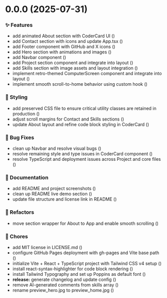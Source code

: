 # 0.0.0 (2025-07-31)


### ✨ Features

* add animated About section with CoderCard UI ([](https://github.com/yashmodi6/portfolio/commit/f058c1646b0786dcea7d4f165b7941be2a73c08c))
* add Contact section with icons and update App.tsx ([](https://github.com/yashmodi6/portfolio/commit/ccd992ebcef06dbf39ef8ddd0fedd29c9f23b39c))
* add Footer component with GitHub and X icons ([](https://github.com/yashmodi6/portfolio/commit/fcf7b784c6d9f33350d838aeae24f0b464ee2251))
* add Hero section with animations and images ([](https://github.com/yashmodi6/portfolio/commit/28815b1ccba48f32877c7227ddd36d3d75a68ae5))
* add Navbar component ([](https://github.com/yashmodi6/portfolio/commit/5973809b2e365c2c450785620389b4b497b6fcec))
* add Project section component and integrate into layout ([](https://github.com/yashmodi6/portfolio/commit/5432d5bc2812e7cb472b3cf016f0ad2c51e9c609))
* add Skills section with image assets and layout integration ([](https://github.com/yashmodi6/portfolio/commit/d0766cd040060ed86cd0ba42c3183a0dd2970773))
* implement retro-themed ComputerScreen component and integrate into layout ([](https://github.com/yashmodi6/portfolio/commit/95ba7d39872b32b718244225720257a06c1c507b))
* implement smooth scroll-to-home behavior using custom hook ([](https://github.com/yashmodi6/portfolio/commit/79170521e518dd16a9cb573ce51b674b701b679f))


### 🎨 Styling

* add preserved CSS file to ensure critical utility classes are retained in production ([](https://github.com/yashmodi6/portfolio/commit/27fb24786b1c347e3d3012d0833a498020bb4a78))
* adjust scroll margins for Contact and Skills sections ([](https://github.com/yashmodi6/portfolio/commit/aa24adca116f701a981a1e41781bddfbd7f21ddb))
* update About layout and refine code block styling in CoderCard ([](https://github.com/yashmodi6/portfolio/commit/cd35105c904859742faf1e7fc9974e089f30c13c))


### 🐛 Bug Fixes

* clean up Navbar and resolve visual bugs ([](https://github.com/yashmodi6/portfolio/commit/41df5b367eaf151655b7c2daef28c64cb4b71c0e))
* resolve remaining style and type issues in CoderCard component ([](https://github.com/yashmodi6/portfolio/commit/0f2dc3b267deae9a577985e18eee0cb2f477bdf4))
* resolve TypeScript and deployment issues across Project and core files ([](https://github.com/yashmodi6/portfolio/commit/ec2860f1b722cbbaf908c567a1adb7850880d54d))


### 📝 Documentation

* add README and project screenshots ([](https://github.com/yashmodi6/portfolio/commit/f09c37c94b9d5635b5530c1751fd07760e977262))
* clean up README live demo section ([](https://github.com/yashmodi6/portfolio/commit/e5408477a0f38101a4daa4ce611942aaddd6f072))
* update file structure and license link in README ([](https://github.com/yashmodi6/portfolio/commit/00ab76b35788bbdc3f95ba2053d2a1ad312ad67b))


### 🔨 Refactors

* move section wrapper for About to App and enable smooth scrolling ([](https://github.com/yashmodi6/portfolio/commit/9febf35de8d87de2eaf72d3312b0ddba18e29e0d))


### 🧰 Chores

* add MIT license in LICENSE.md ([](https://github.com/yashmodi6/portfolio/commit/acdc2131c8b55d01ab4333acc3151ade09d616aa))
* configure GitHub Pages deployment with gh-pages and Vite base path ([](https://github.com/yashmodi6/portfolio/commit/9589116a18cd2c43b697bff721c6b4fe933c2a65))
* initialize Vite + React + TypeScript project with Tailwind CSS v4 setup ([](https://github.com/yashmodi6/portfolio/commit/a25101762cd04f081baa21d448a1c8096971ee17))
* install react-syntax-highlighter for code block rendering ([](https://github.com/yashmodi6/portfolio/commit/3205ec5886225411fb9e2df1623cc5cf1f95f96a))
* install Tailwind Typography and set up Poppins as default font ([](https://github.com/yashmodi6/portfolio/commit/1390d1a533dc93cf7a4d319ed0522e06944b67f7))
* **release:** generate changelog and update config ([](https://github.com/yashmodi6/portfolio/commit/7f8ad3d654873ef06bf80c7bd9c83296cb719e34))
* remove AI-generated comments from skills array ([](https://github.com/yashmodi6/portfolio/commit/8f77d5a051d7767f512d8c2f84fb5ce710657e5a))
* rename preview_hero.jpg to preview_home.jpg ([](https://github.com/yashmodi6/portfolio/commit/92c383d25ca197c964b5431bb1422205317122ad))



